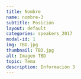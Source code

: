 ```yaml
---
title: Nombre
name: nombre-3
subtitle: Posición
layout: default
categories: speakers_2017
modal-id: 1
img: TBD.jpg
thumbnail: TBD.jpg
alt: Imagen TBD
topic: Tema
description: Información 3
---
```

